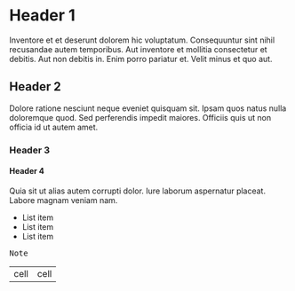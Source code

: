 # Header 1

Inventore et et deserunt dolorem hic voluptatum. Consequuntur sint nihil recusandae autem temporibus. Aut inventore et mollitia consectetur et debitis. Aut non debitis in. Enim porro pariatur et. Velit minus et quo aut.

## Header 2

Dolore ratione nesciunt neque eveniet quisquam sit. Ipsam quos natus nulla doloremque quod. Sed perferendis impedit maiores. Officiis quis ut non officia id ut autem amet.

### Header 3

<div>

#### Header 4

Quia sit ut alias autem corrupti dolor. Iure laborum aspernatur placeat. Labore magnam veniam nam.

- List item
- List item
- List item

</div>

<pre>Note</pre>

<table>

<tr>
  <td>cell</td>
  <td>cell</td>
</tr>
  
</table>
